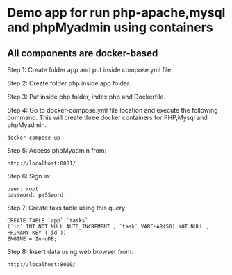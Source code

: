 # Demo app for run php-apache,mysql and phpMyadmin using containers

## All components are docker-based

Step 1: Create folder app and put inside compose.yml file.

Step 2: Create folder php inside app folder.

Step 3: Put inside php folder, index.php and Dockerfile.

Step 4: Go to docker-compose.yml file location and execute the following command. This will create three docker containers for PHP,Mysql and phpMyadmin.

    docker-compose up 

Step 5: Access phpMyadmin from:

    http://localhost:8081/ 

Step 6: Sign in:

    user: root
    password: paSSword


Step 7: Create taks table using this query:

    CREATE TABLE `app`.`tasks` 
    (`id` INT NOT NULL AUTO_INCREMENT , `task` VARCHAR(50) NOT NULL , PRIMARY KEY (`id`)) 
    ENGINE = InnoDB; 

Step 8: Insert data using web browser from:

    http://localhost:8000/    